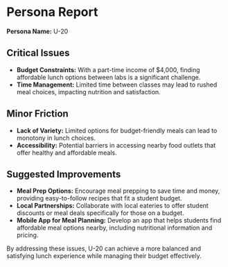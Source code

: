 # Persona Report

**Persona Name:** U-20

## Critical Issues
- **Budget Constraints:** With a part-time income of $4,000, finding affordable lunch options between labs is a significant challenge.
- **Time Management:** Limited time between classes may lead to rushed meal choices, impacting nutrition and satisfaction.

## Minor Friction
- **Lack of Variety:** Limited options for budget-friendly meals can lead to monotony in lunch choices.
- **Accessibility:** Potential barriers in accessing nearby food outlets that offer healthy and affordable meals.

## Suggested Improvements
- **Meal Prep Options:** Encourage meal prepping to save time and money, providing easy-to-follow recipes that fit a student budget.
- **Local Partnerships:** Collaborate with local eateries to offer student discounts or meal deals specifically for those on a budget.
- **Mobile App for Meal Planning:** Develop an app that helps students find affordable meal options nearby, including nutritional information and pricing.

By addressing these issues, U-20 can achieve a more balanced and satisfying lunch experience while managing their budget effectively.